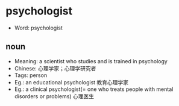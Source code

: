 # psychologist

- Word: psychologist

## noun

- Meaning: a scientist who studies and is trained in psychology
- Chinese: 心理学家；心理学研究者
- Tags: person
- Eg.: an educational psychologist 教育心理学家
- Eg.: a clinical psychologist(= one who treats people with mental disorders or problems) 心理医生

